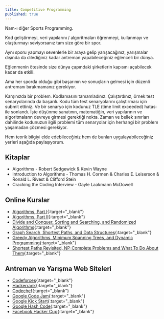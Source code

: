 ```yaml
---
title: Competitive Programming
published: true
---
```


Nam-ı diğer Sports Programming.

Kod geliştirmeyi, veri yapılarını / algoritmaları öğrenmeyi, kullanmayı ve oluşturmayı seviyorsanız tam size göre bir spor.

Aynı sporu yapmayı sevenlerle bir araya gelip yarışacağınız, yarışmalar dışında da dilediğiniz kadar antreman yapabileceğiniz eğlenceli bir dünya.

Eğlenmenin ötesinde size dünya çapındaki şirketlerin kapısını açabilecek kadar da etkili.

Ama her sporda olduğu gibi başarının ve sonuçların gelmesi için düzenli antremanı bırakmamanız gerekiyor.

Karşınızda bir problem. Kodlamasını tamamladınız. Çalıştırdınız, örnek test senaryolarında da başarılı. Kodu tüm test senaryolarını çalıştırması için submit ettiniz. Ve bir senaryo için kodunuz TLE (time limit exceeded) hatası ile sonlandı. İşte düşünme sanatının, matematiğin, veri yapılarının ve algoritmaların devreye girmesi gerektiği nokta. Zaman ve bellek sınırları dahilinde kodunuzun ilgili problemi tüm senaryolar için herhangi bir problem yaşamadan çözmesi gerekiyor.

Hem teorik bilgiyi elde edebileceğiniz hem de bunları uygulayabileceğiniz yerleri aşağıda paylaşıyorum.

## Kitaplar

* Algorithms - Robert Sedgewick & Kevin Wayne
* Introduction to Algorithms - Thomas H. Cormen & Charles E. Leiserson & Ronald L. Rivest & Clifford Stein
* Cracking the Coding Interview - Gayle Laakmann McDowell

## Online Kurslar

* [Algorithms, Part I](https://www.coursera.org/learn/algorithms-part1){:target="_blank"}
* [Algorithms, Part II](https://www.coursera.org/learn/algorithms-part2){:target="_blank"}
* [Divide and Conquer, Sorting and Searching, and Randomized Algorithms](https://www.coursera.org/learn/algorithms-divide-conquer){:target="_blank"}
* [Graph Search, Shortest Paths, and Data Structures](https://www.coursera.org/learn/algorithms-graphs-data-structures){:target="_blank"}
* [Greedy Algorithms, Minimum Spanning Trees, and Dynamic Programming](https://www.coursera.org/learn/algorithms-greedy){:target="_blank"}
* [Shortest Paths Revisited, NP-Complete Problems and What To Do About Them](https://www.coursera.org/learn/algorithms-npcomplete){:target="_blank"}

## Antreman ve Yarışma Web Siteleri

* [Codeforces](https://codeforces.com){:target="_blank"}
* [Hackerrank](https://hackerrank.com){:target="_blank"}
* [Codechef](https://codechef.com){:target="_blank"}
* [Google Code Jam](https://codingcompetitions.withgoogle.com/codejam){:target="_blank"}
* [Google Kick Start](https://codingcompetitions.withgoogle.com/kickstart){:target="_blank"}
* [Google Hash Code](https://codingcompetitions.withgoogle.com/hashcode){:target="_blank"}
* [Facebook Hacker Cup](https://www.facebook.com/hackercup){:target="_blank"}
